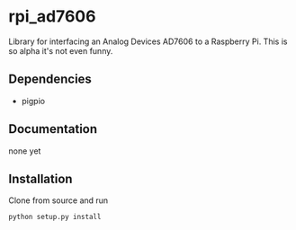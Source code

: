 # rpi_ad7606

Library for interfacing an Analog Devices AD7606 to a Raspberry Pi. This is so alpha it's not even funny.

## Dependencies

  * pigpio

## Documentation

none yet

## Installation

Clone from source and run

	python setup.py install
